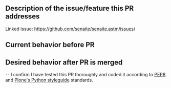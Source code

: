 ## Description of the issue/feature this PR addresses

Linked issue: https://github.com/senaite/senaite.astm/issues/

## Current behavior before PR

## Desired behavior after PR is merged

--
I confirm I have tested this PR thoroughly and coded it according to [PEP8][1]
and [Plone's Python styleguide][2] standards.

[1]: https://www.python.org/dev/peps/pep-0008
[2]: https://docs.plone.org/develop/styleguide/python.html
